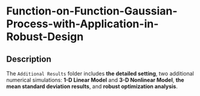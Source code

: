 # Function-on-Function-Gaussian-Process-with-Application-in-Robust-Design
## Description

The `Additional Results` folder includes **the detailed setting**, two additional numerical simulations: **1-D Linear Model** and **3-D Nonlinear Model**, **the mean standard deviation results**, and **robust optimization analysis**.

